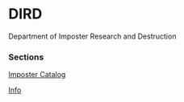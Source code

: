 # DIRD
Department of Imposter Research and Destruction

### Sections

[Imposter Catalog](Imp-data/Imp-log.md)

[Info](Info/info.md)
